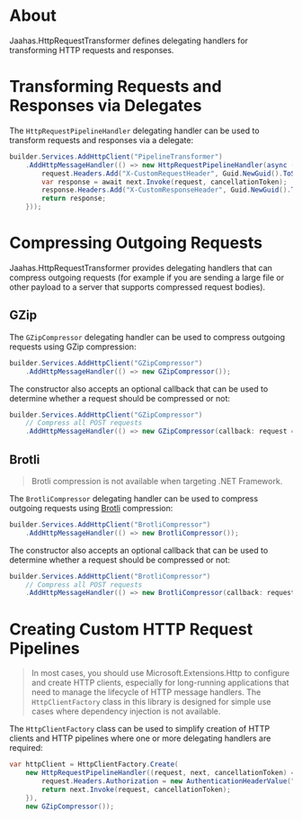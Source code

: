 # About

Jaahas.HttpRequestTransformer defines delegating handlers for transforming HTTP requests and responses.


# Transforming Requests and Responses via Delegates

The `HttpRequestPipelineHandler` delegating handler can be used to transform requests and responses via a delegate:

```csharp
builder.Services.AddHttpClient("PipelineTransformer")
    .AddHttpMessageHandler(() => new HttpRequestPipelineHandler(async (request, next, cancellationToken) => {
        request.Headers.Add("X-CustomRequestHeader", Guid.NewGuid().ToString());
        var response = await next.Invoke(request, cancellationToken);
        response.Headers.Add("X-CustomResponseHeader", Guid.NewGuid().ToString());
        return response;
    }));
```


# Compressing Outgoing Requests

Jaahas.HttpRequestTransformer provides delegating handlers that can compress outgoing requests (for example if you are sending a large file or other payload to a server that supports compressed request bodies).

## GZip

The `GZipCompressor` delegating handler can be used to compress outgoing requests using GZip compression:

```csharp
builder.Services.AddHttpClient("GZipCompressor")
    .AddHttpMessageHandler(() => new GZipCompressor());
```

The constructor also accepts an optional callback that can be used to determine whether a request should be compressed or not:

```csharp
builder.Services.AddHttpClient("GZipCompressor")
    // Compress all POST requests
    .AddHttpMessageHandler(() => new GZipCompressor(callback: request => request.Method == HttpMethod.Post));
```


## Brotli

> Brotli compression is not available when targeting .NET Framework.

The `BrotliCompressor` delegating handler can be used to compress outgoing requests using [Brotli](https://developer.mozilla.org/en-US/docs/Glossary/Brotli_compression) compression:

```csharp
builder.Services.AddHttpClient("BrotliCompressor")
    .AddHttpMessageHandler(() => new BrotliCompressor());
```

The constructor also accepts an optional callback that can be used to determine whether a request should be compressed or not:

```csharp
builder.Services.AddHttpClient("BrotliCompressor")
    // Compress all POST requests
    .AddHttpMessageHandler(() => new BrotliCompressor(callback: request => request.Method == HttpMethod.Post));
```


# Creating Custom HTTP Request Pipelines

> In most cases, you should use Microsoft.Extensions.Http to configure and create HTTP clients, especially for long-running applications that need to manage the lifecycle of HTTP message handlers. The `HttpClientFactory` class in this library is designed for simple use cases where dependency injection is not available.

The `HttpClientFactory` class can be used to simplify creation of HTTP clients and HTTP pipelines where one or more delegating handlers are required:

```csharp
var httpClient = HttpClientFactory.Create(
    new HttpRequestPipelineHandler((request, next, cancellationToken) => {
        request.Headers.Authorization = new AuthenticationHeaderValue("Bearer", GetToken());
        return next.Invoke(request, cancellationToken);
    }),
    new GZipCompressor());
```
